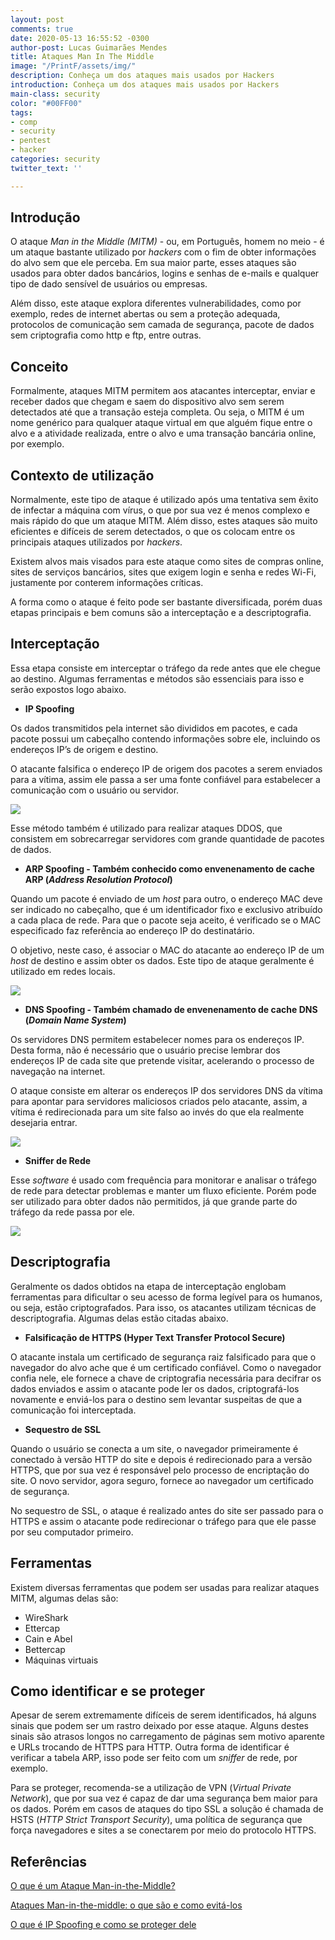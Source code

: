 ```yaml
---
layout: post
comments: true
date: 2020-05-13 16:55:52 -0300
author-post: Lucas Guimarães Mendes
title: Ataques Man In The Middle
image: "/PrintF/assets/img/"
description: Conheça um dos ataques mais usados por Hackers
introduction: Conheça um dos ataques mais usados por Hackers
main-class: security
color: "#00FF00"
tags:
- comp
- security
- pentest
- hacker
categories: security
twitter_text: ''

---
```

## Introdução

O ataque *Man in the Middle (MITM)* - ou, em Português, homem no meio - é um ataque bastante utilizado por *hackers* com o fim de obter informações do alvo sem que ele perceba. Em sua maior parte, esses ataques são usados para obter dados bancários, logins e senhas de e-mails e qualquer tipo de dado sensível de usuários ou empresas.

Além disso, este ataque explora diferentes vulnerabilidades, como por exemplo, redes de internet abertas ou sem a proteção adequada, protocolos de comunicação sem camada de segurança, pacote de dados sem criptografia como http e ftp, entre outras.

## Conceito

Formalmente, ataques MITM permitem aos atacantes interceptar, enviar e receber dados que chegam e saem do dispositivo alvo sem serem detectados até que a transação esteja completa. Ou seja, o MITM é um nome genérico para qualquer ataque virtual em que alguém fique entre o alvo e a atividade realizada, entre o alvo e uma transação bancária online, por exemplo.

## Contexto de utilização

Normalmente, este tipo de ataque é utilizado após uma tentativa sem êxito de infectar a máquina com vírus, o que por sua vez é menos complexo e mais rápido do que um ataque MITM. Além disso, estes ataques são muito eficientes e difíceis de serem detectados, o que os colocam entre os principais ataques utilizados por *hackers*.

Existem alvos mais visados para este ataque como sites de compras online, sites de serviços bancários, sites que exigem login e senha e redes Wi-Fi, justamente por  conterem informações críticas.

A forma como o ataque é feito pode ser bastante diversificada, porém duas etapas principais e bem comuns são a interceptação e a descriptografia.

## Interceptação

Essa etapa consiste em interceptar o tráfego da rede antes que ele chegue ao destino. Algumas ferramentas e métodos são essenciais para isso e serão expostos logo abaixo.

* **IP Spoofing**

Os dados transmitidos pela internet são divididos em pacotes, e cada pacote possui um cabeçalho contendo informações sobre ele, incluindo os endereços IP’s de origem e destino.

O atacante falsifica o endereço IP de origem dos pacotes a serem enviados para a vítima, assim ele passa a ser uma fonte confiável para estabelecer a comunicação com o usuário ou servidor.

![](/PrintF/assets/img/downloads/imagem1.png)

Esse método também é utilizado para realizar ataques DDOS, que consistem em sobrecarregar servidores com grande quantidade de pacotes de dados.

* **ARP Spoofing - Também conhecido como envenenamento de cache ARP (*Address Resolution Protocol*)**

Quando um pacote é enviado de um *host* para outro, o endereço MAC deve ser indicado no cabeçalho, que é um identificador fixo e exclusivo atribuído a cada placa de rede. Para que o pacote seja aceito, é verificado se o MAC especificado faz referência ao endereço IP do destinatário.

O objetivo, neste caso, é associar o MAC do atacante ao endereço IP de um *host* de destino e assim obter os dados.  Este tipo de ataque geralmente é utilizado em redes locais.

![](/PrintF/assets/img/downloads/imagem2.png)

* **DNS Spoofing - Também chamado de envenenamento de cache DNS (*Domain Name System*)**

Os servidores DNS permitem estabelecer nomes para os endereços IP. Desta forma, não é necessário que o usuário precise lembrar dos endereços IP de cada site que pretende visitar, acelerando o processo de navegação na internet.

O ataque consiste em alterar os endereços IP dos servidores DNS da vítima para apontar para servidores maliciosos criados pelo atacante, assim, a vítima é redirecionada para um site falso ao invés do que ela realmente desejaria entrar.

![](/PrintF/assets/img/downloads/imagem3.png)

* **Sniffer de Rede**

Esse *software* é usado com frequência para monitorar e analisar o tráfego de rede para detectar problemas e manter um fluxo eficiente. Porém pode ser utilizado para obter dados não permitidos, já que grande parte do tráfego da rede passa por ele.

![](/PrintF/assets/img/downloads/imagem4.png)

## Descriptografia

Geralmente os dados obtidos na etapa de interceptação englobam ferramentas para dificultar o seu acesso de forma legível para os humanos, ou seja, estão criptografados. Para isso, os atacantes utilizam técnicas de descriptografia. Algumas delas estão citadas abaixo.

* **Falsificação de HTTPS (Hyper Text Transfer Protocol Secure)**

O atacante instala um certificado de segurança raiz falsificado para que o navegador do alvo ache que é um certificado confiável. Como o navegador confia nele, ele fornece a chave de criptografia necessária para decifrar os dados enviados e assim o atacante pode ler os dados, criptografá-los novamente e enviá-los para o destino sem levantar suspeitas de que a comunicação foi interceptada.

* **Sequestro de SSL**

Quando o usuário se conecta a um site, o navegador primeiramente é conectado à versão HTTP do site e depois é redirecionado para a versão HTTPS, que por sua vez é responsável pelo processo de encriptação do site. O novo servidor, agora seguro, fornece ao navegador um certificado de segurança.

No sequestro de SSL, o ataque é realizado antes do site ser passado para o HTTPS e assim o atacante pode redirecionar o tráfego para que ele passe por seu computador primeiro.

## Ferramentas

Existem diversas ferramentas que podem ser usadas para realizar ataques MITM, algumas delas são:

* WireShark
* Ettercap
* Cain e Abel
* Bettercap
* Máquinas virtuais

## Como identificar e se proteger

Apesar de serem extremamente difíceis de serem identificados, há alguns sinais que podem ser um rastro deixado por esse ataque. Alguns destes sinais são atrasos longos no carregamento de páginas sem motivo aparente e URLs trocando de HTTPS para HTTP. Outra forma de identificar é verificar a tabela ARP, isso pode ser feito com um *sniffer* de rede, por exemplo.

Para se proteger, recomenda-se a utilização de VPN (*Virtual Private Network*), que por sua vez é capaz de dar uma segurança bem maior para os dados. Porém em casos de ataques do tipo SSL a solução é chamada de HSTS (*HTTP Strict Transport Security*), uma política de segurança que força navegadores e sites a se conectarem por meio do protocolo HTTPS.

## Referências

[O que é um Ataque Man-in-the-Middle?](https://www.kaspersky.com.br/blog/what-is-a-man-in-the-middle-attack/462)

[Ataques Man-in-the-middle: o que são e como evitá-los](https://www.avg.com/pt/signal/man-in-the-middle-attack)

[O que é IP Spoofing e como se proteger dele](https://www.binarionet.com.br/2019/07/22/o-que-e-ip-spoofing-e-como-se-proteger-dele/)